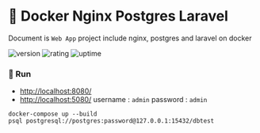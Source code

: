 # 🎉 Docker Nginx Postgres Laravel

Document is `Web App` project include nginx, postgres and laravel on docker

![version](https://img.shields.io/badge/version-1.0-blue)
![rating](https://img.shields.io/badge/rating-★★★★★-yellow)
![uptime](https://img.shields.io/badge/uptime-100%25-brightgreen)

### 🥈 Run

- [http://localhost:8080/](http://localhost:8080/)
- [http://localhost:5080/](http://localhost:5080/) username : `admin` password : `admin`

```shell
docker-compose up --build
psql postgresql://postgres:password@127.0.0.1:15432/dbtest
```
